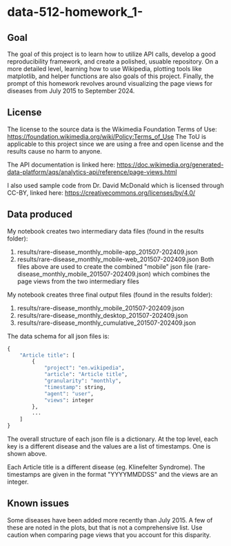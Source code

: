# data-512-homework_1-

## Goal
The goal of this project is to learn how to utilize API calls, develop a good reproducibility framework, and create a polished, usuable repository. On a more detailed level, learning how to use Wikipedia, plotting tools like matplotlib, and helper functions are also goals of this project. Finally, the prompt of this homework revolves around visualizing the page views for diseases from July 2015 to September 2024.

## License

The license to the source data is the Wikimedia Foundation Terms of Use: https://foundation.wikimedia.org/wiki/Policy:Terms_of_Use
The ToU is applicable to this project since we are using a free and open license and the results cause no harm to anyone.

The API documentation is linked here: https://doc.wikimedia.org/generated-data-platform/aqs/analytics-api/reference/page-views.html

I also used sample code from Dr. David McDonald which is licensed through CC-BY, linked here: https://creativecommons.org/licenses/by/4.0/
## Data produced

My notebook creates two intermediary data files (found in the results folder):
1. results/rare-disease_monthly_mobile-app_201507-202409.json
2. results/rare-disease_monthly_mobile-web_201507-202409.json
Both files above are used to create the combined "mobile" json file (rare-disease_monthly_mobile_201507-202409.json) which combines the page views from the two intermediary files

My notebook creates three final output files (found in the results folder):

1. results/rare-disease_monthly_mobile_201507-202409.json
2. results/rare-disease_monthly_desktop_201507-202409.json
3. results/rare-disease_monthly_cumulative_201507-202409.json

The data schema for all json files is:

```python
{
    "Article title": [
        {
            "project": "en.wikipedia",
            "article": "Article title",
            "granularity": "monthly",
            "timestamp": string,
            "agent": "user",
            "views": integer
        },
        ...
    ]
}
```

The overall structure of each json file is a dictionary. At the top level, each key is a different disease and the values are a list of timestamps. One is shown above.

Each Article title is a different disease (eg. Klinefelter Syndrome). The timestamps are given in the format "YYYYMMDDSS" and the views are an integer.

## Known issues

Some diseases have been added more recently than July 2015. A few of these are noted in the plots, but that is not a comprehensive list. Use caution when comparing page views that you account for this disparity. 
